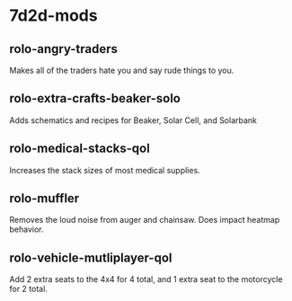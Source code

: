 # 7d2d-mods

## rolo-angry-traders

Makes all of the traders hate you and say rude things to you.

## rolo-extra-crafts-beaker-solo

Adds schematics and recipes for Beaker, Solar Cell, and Solarbank

## rolo-medical-stacks-qol

Increases the stack sizes of most medical supplies.

## rolo-muffler

Removes the loud noise from auger and chainsaw.  Does impact heatmap behavior.

## rolo-vehicle-mutliplayer-qol

Add 2 extra seats to the 4x4 for 4 total, and 1 extra seat to the motorcycle for 2 total.
